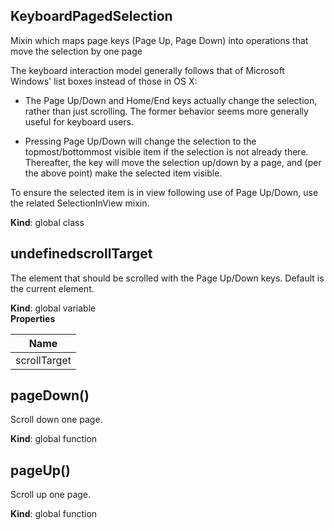 <a name="KeyboardPagedSelection"></a>
## KeyboardPagedSelection
Mixin which maps page keys (Page Up, Page Down) into operations
that move the selection by one page

The keyboard interaction model generally follows that of Microsoft Windows'
list boxes instead of those in OS X:

* The Page Up/Down and Home/End keys actually change the selection, rather
  than just scrolling. The former behavior seems more generally useful for
  keyboard users.

* Pressing Page Up/Down will change the selection to the topmost/bottommost
  visible item if the selection is not already there. Thereafter, the key
  will move the selection up/down by a page, and (per the above point) make
  the selected item visible.

To ensure the selected item is in view following use of Page Up/Down, use the
related SelectionInView mixin.

**Kind**: global class  
<a name="undefinedscrollTarget"></a>
## undefinedscrollTarget
The element that should be scrolled with the Page Up/Down keys.
Default is the current element.

**Kind**: global variable  
**Properties**

| Name |
| --- |
| scrollTarget | 

<a name="pageDown"></a>
## pageDown()
Scroll down one page.

**Kind**: global function  
<a name="pageUp"></a>
## pageUp()
Scroll up one page.

**Kind**: global function  
